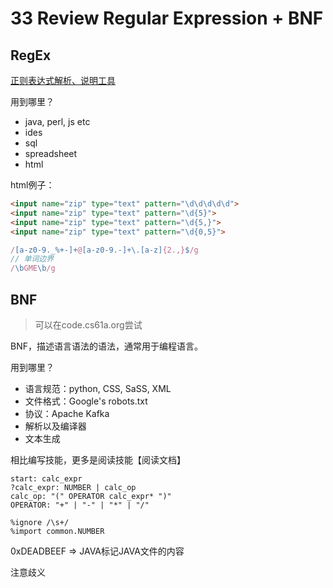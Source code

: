 # 33 Review Regular Expression + BNF

## RegEx

[正则表达式解析、说明工具](https://regexr.com/)

用到哪里？
- java, perl, js etc
- ides
- sql
- spreadsheet
- html

html例子：
```html
<input name="zip" type="text" pattern="\d\d\d\d\d">
<input name="zip" type="text" pattern="\d{5}">
<input name="zip" type="text" pattern="\d{5,}">
<input name="zip" type="text" pattern="\d{0,5}">
```

```javascript
/[a-z0-9._%+-]+@[a-z0-9.-]+\.[a-z]{2.,}$/g
// 单词边界
/\bGME\b/g
```

## BNF

> 可以在code.cs61a.org尝试

BNF，描述语言语法的语法，通常用于编程语言。

用到哪里？
- 语言规范：python, CSS, SaSS, XML
- 文件格式：Google's robots.txt
- 协议：Apache Kafka
- 解析以及编译器
- 文本生成

相比编写技能，更多是阅读技能【阅读文档】

``` bnf
start: calc_expr
?calc_expr: NUMBER | calc_op
calc_op: "(" OPERATOR calc_expr* ")"
OPERATOR: "+" | "-" | "*" | "/"

%ignore /\s+/
%import common.NUMBER
```
0xDEADBEEF => JAVA标记JAVA文件的内容

注意歧义